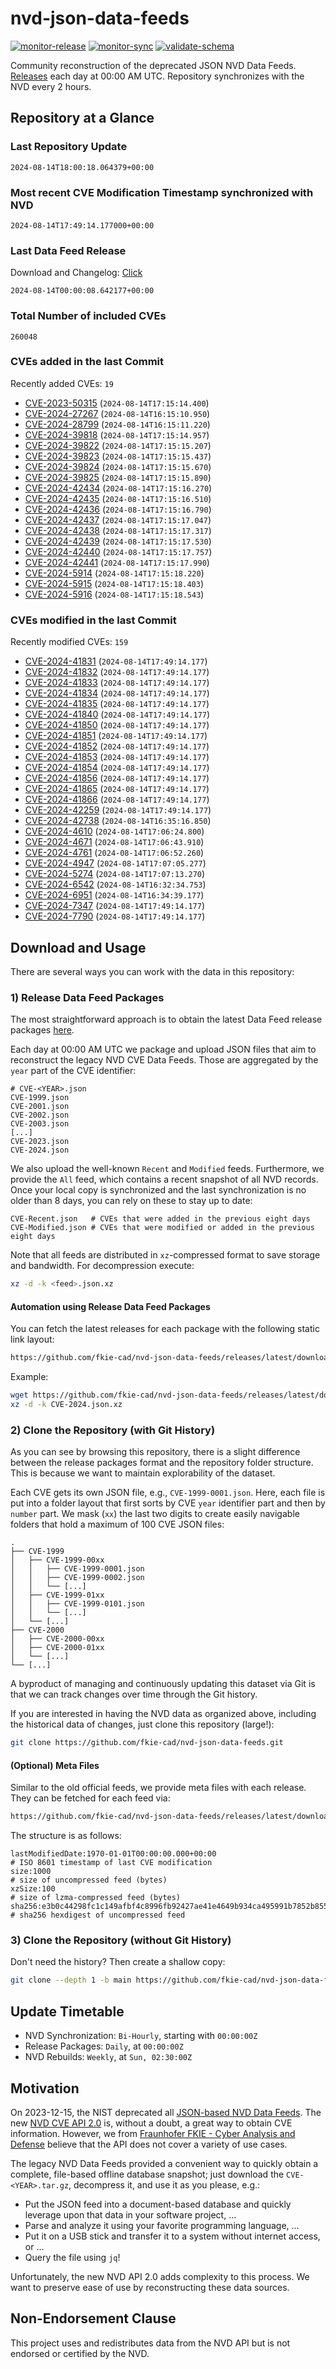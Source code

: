 # nvd-json-data-feeds

[![monitor-release](https://github.com/fkie-cad/nvd-json-data-feeds/actions/workflows/monitor_release.yml/badge.svg)](https://github.com/fkie-cad/nvd-json-data-feeds/actions/workflows/monitor_release.yml)
[![monitor-sync](https://github.com/fkie-cad/nvd-json-data-feeds/actions/workflows/monitor_sync.yml/badge.svg)](https://github.com/fkie-cad/nvd-json-data-feeds/actions/workflows/monitor_sync.yml)
[![validate-schema](https://github.com/fkie-cad/nvd-json-data-feeds/actions/workflows/validate_schema.yml/badge.svg)](https://github.com/fkie-cad/nvd-json-data-feeds/actions/workflows/validate_schema.yml)

Community reconstruction of the deprecated JSON NVD Data Feeds.
[Releases](https://github.com/fkie-cad/nvd-json-data-feeds/releases/latest) each day at 00:00 AM UTC.
Repository synchronizes with the NVD every 2 hours.

## Repository at a Glance

### Last Repository Update

```plain
2024-08-14T18:00:18.064379+00:00
```

### Most recent CVE Modification Timestamp synchronized with NVD

```plain
2024-08-14T17:49:14.177000+00:00
```

### Last Data Feed Release

Download and Changelog: [Click](https://github.com/fkie-cad/nvd-json-data-feeds/releases/latest)

```plain
2024-08-14T00:00:08.642177+00:00
```

### Total Number of included CVEs

```plain
260048
```

### CVEs added in the last Commit

Recently added CVEs: `19`

- [CVE-2023-50315](CVE-2023/CVE-2023-503xx/CVE-2023-50315.json) (`2024-08-14T17:15:14.400`)
- [CVE-2024-27267](CVE-2024/CVE-2024-272xx/CVE-2024-27267.json) (`2024-08-14T16:15:10.950`)
- [CVE-2024-28799](CVE-2024/CVE-2024-287xx/CVE-2024-28799.json) (`2024-08-14T16:15:11.220`)
- [CVE-2024-39818](CVE-2024/CVE-2024-398xx/CVE-2024-39818.json) (`2024-08-14T17:15:14.957`)
- [CVE-2024-39822](CVE-2024/CVE-2024-398xx/CVE-2024-39822.json) (`2024-08-14T17:15:15.207`)
- [CVE-2024-39823](CVE-2024/CVE-2024-398xx/CVE-2024-39823.json) (`2024-08-14T17:15:15.437`)
- [CVE-2024-39824](CVE-2024/CVE-2024-398xx/CVE-2024-39824.json) (`2024-08-14T17:15:15.670`)
- [CVE-2024-39825](CVE-2024/CVE-2024-398xx/CVE-2024-39825.json) (`2024-08-14T17:15:15.890`)
- [CVE-2024-42434](CVE-2024/CVE-2024-424xx/CVE-2024-42434.json) (`2024-08-14T17:15:16.270`)
- [CVE-2024-42435](CVE-2024/CVE-2024-424xx/CVE-2024-42435.json) (`2024-08-14T17:15:16.510`)
- [CVE-2024-42436](CVE-2024/CVE-2024-424xx/CVE-2024-42436.json) (`2024-08-14T17:15:16.790`)
- [CVE-2024-42437](CVE-2024/CVE-2024-424xx/CVE-2024-42437.json) (`2024-08-14T17:15:17.047`)
- [CVE-2024-42438](CVE-2024/CVE-2024-424xx/CVE-2024-42438.json) (`2024-08-14T17:15:17.317`)
- [CVE-2024-42439](CVE-2024/CVE-2024-424xx/CVE-2024-42439.json) (`2024-08-14T17:15:17.530`)
- [CVE-2024-42440](CVE-2024/CVE-2024-424xx/CVE-2024-42440.json) (`2024-08-14T17:15:17.757`)
- [CVE-2024-42441](CVE-2024/CVE-2024-424xx/CVE-2024-42441.json) (`2024-08-14T17:15:17.990`)
- [CVE-2024-5914](CVE-2024/CVE-2024-59xx/CVE-2024-5914.json) (`2024-08-14T17:15:18.220`)
- [CVE-2024-5915](CVE-2024/CVE-2024-59xx/CVE-2024-5915.json) (`2024-08-14T17:15:18.403`)
- [CVE-2024-5916](CVE-2024/CVE-2024-59xx/CVE-2024-5916.json) (`2024-08-14T17:15:18.543`)


### CVEs modified in the last Commit

Recently modified CVEs: `159`

- [CVE-2024-41831](CVE-2024/CVE-2024-418xx/CVE-2024-41831.json) (`2024-08-14T17:49:14.177`)
- [CVE-2024-41832](CVE-2024/CVE-2024-418xx/CVE-2024-41832.json) (`2024-08-14T17:49:14.177`)
- [CVE-2024-41833](CVE-2024/CVE-2024-418xx/CVE-2024-41833.json) (`2024-08-14T17:49:14.177`)
- [CVE-2024-41834](CVE-2024/CVE-2024-418xx/CVE-2024-41834.json) (`2024-08-14T17:49:14.177`)
- [CVE-2024-41835](CVE-2024/CVE-2024-418xx/CVE-2024-41835.json) (`2024-08-14T17:49:14.177`)
- [CVE-2024-41840](CVE-2024/CVE-2024-418xx/CVE-2024-41840.json) (`2024-08-14T17:49:14.177`)
- [CVE-2024-41850](CVE-2024/CVE-2024-418xx/CVE-2024-41850.json) (`2024-08-14T17:49:14.177`)
- [CVE-2024-41851](CVE-2024/CVE-2024-418xx/CVE-2024-41851.json) (`2024-08-14T17:49:14.177`)
- [CVE-2024-41852](CVE-2024/CVE-2024-418xx/CVE-2024-41852.json) (`2024-08-14T17:49:14.177`)
- [CVE-2024-41853](CVE-2024/CVE-2024-418xx/CVE-2024-41853.json) (`2024-08-14T17:49:14.177`)
- [CVE-2024-41854](CVE-2024/CVE-2024-418xx/CVE-2024-41854.json) (`2024-08-14T17:49:14.177`)
- [CVE-2024-41856](CVE-2024/CVE-2024-418xx/CVE-2024-41856.json) (`2024-08-14T17:49:14.177`)
- [CVE-2024-41865](CVE-2024/CVE-2024-418xx/CVE-2024-41865.json) (`2024-08-14T17:49:14.177`)
- [CVE-2024-41866](CVE-2024/CVE-2024-418xx/CVE-2024-41866.json) (`2024-08-14T17:49:14.177`)
- [CVE-2024-42259](CVE-2024/CVE-2024-422xx/CVE-2024-42259.json) (`2024-08-14T17:49:14.177`)
- [CVE-2024-42738](CVE-2024/CVE-2024-427xx/CVE-2024-42738.json) (`2024-08-14T16:35:16.850`)
- [CVE-2024-4610](CVE-2024/CVE-2024-46xx/CVE-2024-4610.json) (`2024-08-14T17:06:24.800`)
- [CVE-2024-4671](CVE-2024/CVE-2024-46xx/CVE-2024-4671.json) (`2024-08-14T17:06:43.910`)
- [CVE-2024-4761](CVE-2024/CVE-2024-47xx/CVE-2024-4761.json) (`2024-08-14T17:06:52.260`)
- [CVE-2024-4947](CVE-2024/CVE-2024-49xx/CVE-2024-4947.json) (`2024-08-14T17:07:05.277`)
- [CVE-2024-5274](CVE-2024/CVE-2024-52xx/CVE-2024-5274.json) (`2024-08-14T17:07:13.270`)
- [CVE-2024-6542](CVE-2024/CVE-2024-65xx/CVE-2024-6542.json) (`2024-08-14T16:32:34.753`)
- [CVE-2024-6951](CVE-2024/CVE-2024-69xx/CVE-2024-6951.json) (`2024-08-14T16:34:39.177`)
- [CVE-2024-7347](CVE-2024/CVE-2024-73xx/CVE-2024-7347.json) (`2024-08-14T17:49:14.177`)
- [CVE-2024-7790](CVE-2024/CVE-2024-77xx/CVE-2024-7790.json) (`2024-08-14T17:49:14.177`)


## Download and Usage

There are several ways you can work with the data in this repository:

### 1) Release Data Feed Packages

The most straightforward approach is to obtain the latest Data Feed release packages [here](https://github.com/fkie-cad/nvd-json-data-feeds/releases/latest).

Each day at 00:00 AM UTC we package and upload JSON files that aim to reconstruct the legacy NVD CVE Data Feeds.
Those are aggregated by the `year` part of the CVE identifier:

```
# CVE-<YEAR>.json
CVE-1999.json
CVE-2001.json
CVE-2002.json
CVE-2003.json
[...]
CVE-2023.json
CVE-2024.json
```

We also upload the well-known `Recent` and `Modified` feeds.
Furthermore, we provide the `All` feed, which contains a recent snapshot of all NVD records.
Once your local copy is synchronized and the last synchronization is no older than 8 days, you can rely on these to stay up to date:

```plain
CVE-Recent.json   # CVEs that were added in the previous eight days
CVE-Modified.json # CVEs that were modified or added in the previous eight days
```

Note that all feeds are distributed in `xz`-compressed format to save storage and bandwidth.
For decompression execute:

```sh
xz -d -k <feed>.json.xz
```

#### Automation using Release Data Feed Packages

You can fetch the latest releases for each package with the following static link layout:

```sh
https://github.com/fkie-cad/nvd-json-data-feeds/releases/latest/download/CVE-<YEAR>.json.xz
```

Example:

```sh
wget https://github.com/fkie-cad/nvd-json-data-feeds/releases/latest/download/CVE-2024.json.xz
xz -d -k CVE-2024.json.xz
```

### 2) Clone the Repository (with Git History)

As you can see by browsing this repository, there is a slight difference between the release packages format and the repository folder structure.
This is because we want to maintain explorability of the dataset.

Each CVE gets its own JSON file, e.g., `CVE-1999-0001.json`.
Here, each file is put into a folder layout that first sorts by CVE `year` identifier part and then by `number` part.
We mask (`xx`) the last two digits to create easily navigable folders that hold a maximum of 100 CVE JSON files:

```plain
.
├── CVE-1999
│   ├── CVE-1999-00xx
│   │   ├── CVE-1999-0001.json
│   │   ├── CVE-1999-0002.json
│   │   └── [...]
│   ├── CVE-1999-01xx
│   │   ├── CVE-1999-0101.json
│   │   └── [...]
│   └── [...]
├── CVE-2000
│   ├── CVE-2000-00xx
│   ├── CVE-2000-01xx
│   └── [...]
└── [...]
```

A byproduct of managing and continuously updating this dataset via Git is that we can track changes over time through the Git history.

If you are interested in having the NVD data as organized above, including the historical data of changes, just clone this repository (large!):

```sh
git clone https://github.com/fkie-cad/nvd-json-data-feeds.git
```

#### (Optional) Meta Files

Similar to the old official feeds, we provide meta files with each release. They can be fetched for each feed via:

```sh
https://github.com/fkie-cad/nvd-json-data-feeds/releases/latest/download/CVE-<YEAR>.meta
```

The structure is as follows:

```plain
lastModifiedDate:1970-01-01T00:00:00.000+00:00                          # ISO 8601 timestamp of last CVE modification
size:1000                                                               # size of uncompressed feed (bytes)
xzSize:100                                                              # size of lzma-compressed feed (bytes)
sha256:e3b0c44298fc1c149afbf4c8996fb92427ae41e4649b934ca495991b7852b855 # sha256 hexdigest of uncompressed feed
```

### 3) Clone the Repository (without Git History)

Don't need the history? Then create a shallow copy:

```sh
git clone --depth 1 -b main https://github.com/fkie-cad/nvd-json-data-feeds.git
```


## Update Timetable

* NVD Synchronization: `Bi-Hourly`, starting with `00:00:00Z`
* Release Packages: `Daily`, at `00:00:00Z`
* NVD Rebuilds: `Weekly`, at `Sun, 02:30:00Z`


## Motivation

On 2023-12-15, the NIST deprecated all [JSON-based NVD Data Feeds](https://nvd.nist.gov/vuln/data-feeds#divRetirementBanner-1).
The new [NVD CVE API 2.0](https://nvd.nist.gov/developers/vulnerabilities) is, without a doubt, a great way to obtain CVE information.
However, we from [Fraunhofer FKIE - Cyber Analysis and Defense](https://www.fkie.fraunhofer.de/en/departments/cad.html) believe that the API does not cover a variety of use cases.

The legacy NVD Data Feeds provided a convenient way to quickly obtain a complete, file-based offline database snapshot; just download the `CVE-<YEAR>.tar.gz`, decompress it, and use it as you please, e.g.:

- Put the JSON feed into a document-based database and quickly leverage upon that data in your software project, ...
- Parse and analyze it using your favorite programming language, ...
- Put it on a USB stick and transfer it to a system without internet access, or ...
- Query the file using `jq`!

Unfortunately, the new NVD API 2.0 adds complexity to this process.
We want to preserve ease of use by reconstructing these data sources.

## Non-Endorsement Clause

This project uses and redistributes data from the NVD API but is not endorsed or certified by the NVD.